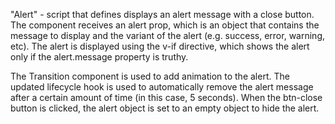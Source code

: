 "Alert" - script that defines displays an alert message with a close button. The component receives an alert prop, which is an object that contains the message to display and the variant of the alert (e.g. success, error, warning, etc). The alert is displayed using the v-if directive, which shows the alert only if the alert.message property is truthy.

The Transition component is used to add animation to the alert. The updated lifecycle hook is used to automatically remove the alert message after a certain amount of time (in this case, 5 seconds). When the btn-close button is clicked, the alert object is set to an empty object to hide the alert.